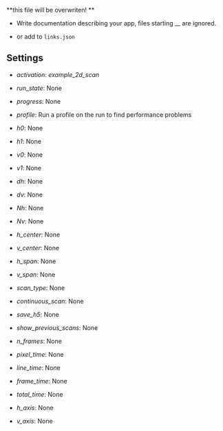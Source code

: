 **this file will be overwriten! **

 - Write documentation describing your app, files starting __ are ignored.

 - or add to `links.json`

## Settings

 - *activation*: <i>example_2d_scan</i>

 - *run_state*: None

 - *progress*: None

 - *profile*: Run a profile on the run to find performance problems

 - *h0*: None

 - *h1*: None

 - *v0*: None

 - *v1*: None

 - *dh*: None

 - *dv*: None

 - *Nh*: None

 - *Nv*: None

 - *h_center*: None

 - *v_center*: None

 - *h_span*: None

 - *v_span*: None

 - *scan_type*: None

 - *continuous_scan*: None

 - *save_h5*: None

 - *show_previous_scans*: None

 - *n_frames*: None

 - *pixel_time*: None

 - *line_time*: None

 - *frame_time*: None

 - *total_time*: None

 - *h_axis*: None

 - *v_axis*: None


<!-- Auto-update: 2025-10-18T14:07:36.471724 -->
